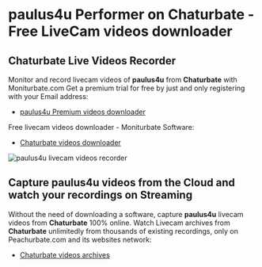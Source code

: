# paulus4u Performer on Chaturbate - Free LiveCam videos downloader

## Chaturbate Live Videos Recorder

Monitor and record livecam videos of **paulus4u** from **Chaturbate** with Moniturbate.com
Get a premium trial for free by just and only registering with your Email address:
* [paulus4u Premium videos downloader](https://moniturbate.com/request-demo-licence-key.html)

Free livecam videos downloader - Moniturbate Software:
* [Chaturbate videos downloader](https://moniturbate.com/moniturbate-download-software.html)

![paulus4u livecam videos recorder](https://peachurnet.com/templates/moniturbate-software.png)


## Capture paulus4u videos from the Cloud and watch your recordings on Streaming

Without the need of downloading a software, capture **paulus4u** livecam videos from **Chaturbate** 100% online.
Watch Livecam archives from **Chaturbate** unlimitedly from thousands of existing recordings, only on Peachurbate.com and its websites network:
* [Chaturbate videos archives](https://peachurnet.com/)
